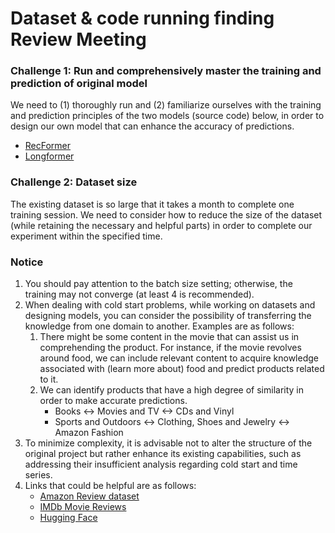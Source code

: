 # Dataset & code running finding Review Meeting

### Challenge 1: Run and comprehensively master the training and prediction of original model

We need to (1) thoroughly run and (2) familiarize ourselves with the training and prediction principles of the two models (source code) below, in order to design our own model that can enhance the accuracy of predictions.
- [RecFormer](https://github.com/AaronHeee/RecFormer)
- [Longformer](https://github.com/allenai/longformer)

### Challenge 2: Dataset size

The existing dataset is so large that it takes a month to complete one training session. We need to consider how to reduce the size of the dataset (while retaining the necessary and helpful parts) in order to complete our experiment within the specified time.

### Notice

1. You should pay attention to the batch size setting; otherwise, the training may not converge (at least 4 is recommended).
2. When dealing with cold start problems, while working on datasets and designing models, you can consider the possibility of transferring the knowledge from one domain to another. Examples are as follows:
    1. There might be some content in the movie that can assist us in comprehending the product. For instance, if the movie revolves around food, we can include relevant content to acquire knowledge associated with (learn more about) food and predict products related to it.
    2. We can identify products that have a high degree of similarity in order to make accurate predictions.
        - Books <-> Movies and TV <-> CDs and Vinyl
        - Sports and Outdoors <-> Clothing, Shoes and Jewelry <-> Amazon Fashion
3. To minimize complexity, it is advisable not to alter the structure of the original project but rather enhance its existing capabilities, such as addressing their insufficient analysis regarding cold start and time series.
4. Links that could be helpful are as follows:
    - [Amazon Review dataset](https://cseweb.ucsd.edu/~jmcauley/datasets/amazon_v2/)
    - [IMDb Movie Reviews](https://paperswithcode.com/dataset/imdb-movie-reviews)
    - [Hugging Face](https://github.com/huggingface)